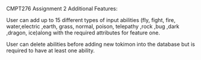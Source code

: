 CMPT276 Assignment 2
Additional Features: 

User can add up to 15 different types of input abilities (fly, fight, fire, water,electric ,earth, grass, normal, poison, telepathy ,rock ,bug ,dark ,dragon, ice)along with the required attributes for feature one. 

User can delete abilities before adding new tokimon into the database but is required to have at least one ability.

